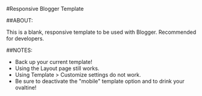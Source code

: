 #Responsive Blogger Template

##ABOUT:

This is a blank, responsive template to be used with Blogger. Recommended for developers.

##NOTES:

* Back up your current template!
* Using the Layout page still works.
* Using Template > Customize settings do not work.
* Be sure to deactivate the "mobile" template option and to drink your ovaltine!